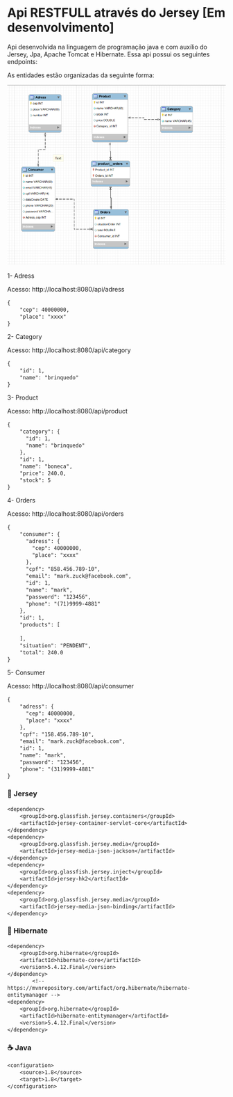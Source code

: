# Api RESTFULL através do Jersey [Em desenvolvimento]

Api desenvolvida na linguagem de programação java e com auxílio do Jersey, Jpa, Apache Tomcat e Hibernate. Essa api possui os seguintes endpoints:

As entidades estão organizadas da seguinte forma:

![Database](base.png)

1- Adress

Acesso: http://localhost:8080/api/adress
```
{
    "cep": 40000000,
    "place": "xxxx"
}
```
2- Category

Acesso: http://localhost:8080/api/category
```
{
    "id": 1,
    "name": "brinquedo"
}
```

3- Product

Acesso: http://localhost:8080/api/product
```
{
    "category": {
      "id": 1,
      "name": "brinquedo"
    },
    "id": 1,
    "name": "boneca",
    "price": 240.0,
    "stock": 5
}
```

4- Orders

Acesso: http://localhost:8080/api/orders

```
{
    "consumer": {
      "adress": {
        "cep": 40000000,
        "place": "xxxx"
      },
      "cpf": "858.456.789-10",
      "email": "mark.zuck@facebook.com",
      "id": 1,
      "name": "mark",
      "password": "123456",
      "phone": "(71)9999-4881"
    },
    "id": 1,
    "products": [
      
    ],
    "situation": "PENDENT",
    "total": 240.0
}
```
5- Consumer

Acesso: http://localhost:8080/api/consumer
```
{
    "adress": {
      "cep": 40000000,
      "place": "xxxx"
    },
    "cpf": "158.456.789-10",
    "email": "mark.zuck@facebook.com",
    "id": 1,
    "name": "mark",
    "password": "123456",
    "phone": "(31)9999-4881"
}
```


### 📝 Jersey
```
<dependency>
    <groupId>org.glassfish.jersey.containers</groupId>
	<artifactId>jersey-container-servlet-core</artifactId>
</dependency>
<dependency>
    <groupId>org.glassfish.jersey.media</groupId>
	<artifactId>jersey-media-json-jackson</artifactId>
</dependency>
<dependency>
	<groupId>org.glassfish.jersey.inject</groupId>
	<artifactId>jersey-hk2</artifactId>
</dependency>
<dependency>
    <groupId>org.glassfish.jersey.media</groupId>
	<artifactId>jersey-media-json-binding</artifactId>
</dependency>
```
### 📝 Hibernate

```
<dependency>
	<groupId>org.hibernate</groupId>
	<artifactId>hibernate-core</artifactId>
	<version>5.4.12.Final</version>
</dependency>
		<!-- https://mvnrepository.com/artifact/org.hibernate/hibernate-entitymanager -->
<dependency>
	<groupId>org.hibernate</groupId>
	<artifactId>hibernate-entitymanager</artifactId>
	<version>5.4.12.Final</version>
</dependency>
```

### ☕ Java

```
<configuration>
	<source>1.8</source>
	<target>1.8</target>
</configuration>
```
